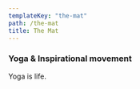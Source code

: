 ```yaml
---
templateKey: "the-mat"
path: /the-mat
title: The Mat
---
```


### Yoga & Inspirational movement

Yoga is life.
